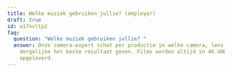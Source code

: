 ```yaml
---
title: Welke muziek gebruiken jullie? (employer)
draft: true
id: o17nvltp2
faq:
  question: "Welke muziek gebruiken jullie? "
  answer: Onze camera-expert schat per productie in welke camera, lens en
    dergelijke het beste resultaat geven. Films worden altijd in 4K UHD
    opgeleverd.
---
```


